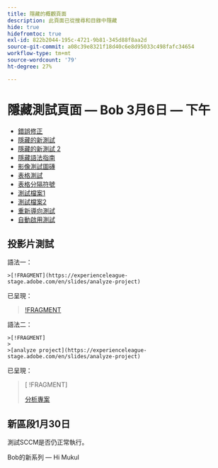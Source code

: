 ```yaml
---
title: 隱藏的概觀頁面
description: 此頁面已從搜尋和目錄中隱藏
hide: true
hidefromtoc: true
exl-id: 822b2044-195c-4721-9b81-345d88f8aa2d
source-git-commit: a08c39e8321f18d40c6e8d95033c498fafc34654
workflow-type: tm+mt
source-wordcount: '79'
ht-degree: 27%

---
```


# 隱藏測試頁面 — Bob 3月6日 — 下午

+ [錯誤修正](hidden/bug-fixes.md)
+ [隱藏的新測試](hidden-new-test.md)
+ [隱藏的新測試 2](hidden-new-test-2.md)
+ [隱藏語法指南](hidden/syntax-style-guide.md)
+ [影像測試圖磚](hidden/test-page.md)
+ [表格測試](hidden/tables.md)
+ [表格分隔符號](hidden/table-breaks.md)
+ [測試檔案1](hidden/note-test.md)
+ [測試檔案2](hidden-test.md)
+ [重新導向測試](hidden/test-redirection.md)
+ [自動啟用測試](hidden/autoactivate.md)

## 投影片測試

語法一：

```
>[!FRAGMENT](https://experienceleague-stage.adobe.com/en/slides/analyze-project)
```

已呈現：

>[ !FRAGMENT](https://experienceleague-stage.adobe.com/en/slides/analyze-project)


語法二：

```
>[!FRAGMENT]
>
>[analyze project](https://experienceleague-stage.adobe.com/en/slides/analyze-project)
```

已呈現：

>[ !FRAGMENT]
>
>[分析專案](https://experienceleague-stage.adobe.com/en/slides/analyze-project)



## 新區段1月30日

測試SCCM是否仍正常執行。

Bob的新系列 — Hi Mukul
